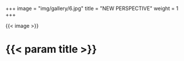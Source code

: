 +++
image = "img/gallery/6.jpg"
title = "NEW PERSPECTIVE"
weight = 1
+++

{{< image >}}

# {{< param title >}}